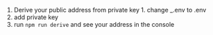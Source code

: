 1. Derive your public address from private key 1. change _.env to .env
2. add private key 
3. run `npm run derive` and see your address in the console